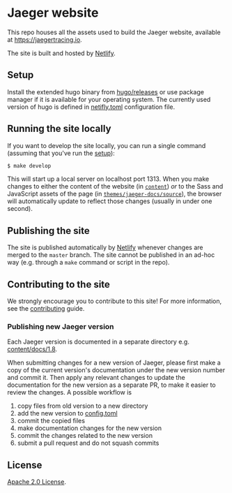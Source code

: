 # Jaeger website

This repo houses all the assets used to build the Jaeger website, available at https://jaegertracing.io.

The site is built and hosted by [Netlify](https://www.netlify.com/).

## Setup

Install the extended hugo binary from [hugo/releases](https://github.com/gohugoio/hugo/releases) or
use package manager if it is available for your operating system.
The currently used version of hugo is defined in [netifly.toml](./netifly.toml) configuration file.

## Running the site locally

If you want to develop the site locally, you can run a single command (assuming that you've run the [setup](#setup)):

```bash
$ make develop
```

This will start up a local server on localhost port 1313. When you make changes to either the content of the website (in [`content`](content)) *or* to the Sass and JavaScript assets of the page (in [`themes/jaeger-docs/source`](themes/jaeger-docs/source)), the browser will automatically update to reflect those changes (usually in under one second).

## Publishing the site

The site is published automatically by [Netlify](https://www.netlify.com/) whenever changes are merged to the `master` branch. The site cannot be published in an ad-hoc way (e.g. through a `make` command or script in the repo).

## Contributing to the site

We strongly encourage you to contribute to this site! For more information, see the [contributing](CONTRIBUTING.md) guide.

### Publishing new Jaeger version

Each Jaeger version is documented in a separate directory e.g. [content/docs/1.8](./content/docs//1.8).

When submitting changes for a new version of Jaeger, please first make a copy
of the current version's documentation under the new version number and commit it.
Then apply any relevant changes to update the documentation for the new version
as a separate PR, to make it easier to review the changes. A possible workflow is

1. copy files from old version to a new directory
2. add the new version to [config.toml](./config.toml)
3. commit the copied files
4. make documentation changes for the new version
5. commit the changes related to the new version
6. submit a pull request and do not squash commits

## License

[Apache 2.0 License](./LICENSE).
